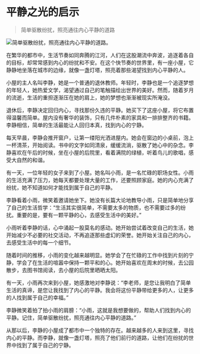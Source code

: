 # 平静之光的启示

> 简单驱散纷扰，照亮通往内心平静的道路

![简单驱散纷扰，照亮通往内心平静的道路。](/images/b4438564c82044e78c8391a291125195.jpg)


在繁华的都市中，生活节奏如同奔腾的江河，人们在这股潮流中奔波，追逐着各自的目标，却常常感到内心的纷扰和不安。在这个快节奏的世界里，有一座小屋，它静静地坐落在城市的边缘，就像一盏灯塔，照亮着那些渴望找到内心平静的人。

小屋的主人名叫李静，她是一个普通的退休教师。年轻时，李静也是一个追逐梦想的年轻人，她热爱文学，渴望通过自己的笔触描绘出世界的美好。然而，随着岁月的流逝，生活的重担逐渐压在她的肩上，她的梦想也渐渐被现实所淹没。

退休后，李静决定回归内心，寻找那份久违的平静。她买下了这座小屋，将它布置得温馨而简单。屋内没有奢华的装饰，只有几件朴素的家具和一排排整齐的书籍。李静相信，简单的生活最能让人回归本真，找到内心的宁静。

每天早晨，李静会推开窗户，让第一缕阳光洒进屋内。她会在窗边的小桌前，泡上一杯清茶，开始阅读。书中的文字如同清泉，缓缓流淌，驱散了她心中的杂念。李静喜欢在午后的时候，坐在小屋的后院里，看着满院的绿植，听着鸟儿的歌唱，感受大自然的和谐。

有一天，一位年轻的女子来到了小屋。她名叫小雨，是一名忙碌的职场女性。小雨的生活充满了压力，她每天都要处理大量的工作，还要照顾家庭。她的内心充满了纷扰，她不知道如何才能找到属于自己的平静。

李静看着小雨，微笑着邀请她坐下。她没有长篇大论地教导小雨，只是简单地分享了自己的生活哲学：“生活其实很简单，不需要太多的物质，也不需要过多的纷扰。重要的是，要有一颗平静的心，去感受生活中的美好。”

小雨听着李静的话，心中涌起一股莫名的感动。她开始尝试着改变自己的生活，她开始减少不必要的社交活动，不再追逐那些虚幻的荣誉。她开始关注自己的内心，去感受生活中的每一个细节。

随着时间的推移，小雨的变化越来越明显。她学会了在忙碌的工作中找到片刻的宁静，学会了在生活的喧嚣中保持一颗平和的心。她开始喜欢在周末的时候，去公园散步，去图书馆阅读，去小屋的后院里晒晒太阳。

有一天，小雨再次来到小屋，她感激地对李静说：“李老师，是您让我明白了简单生活的真谛，是您让我找到了内心的平静。我会将这份平静带给更多的人，让更多的人找到属于自己的幸福。”

李静微笑着拍了拍小雨的肩膀：“小雨，这就是我想要做的，帮助人们找到内心的平静。记住，简单驱散纷扰，照亮通往内心平静的道路。”

从那以后，李静的小屋成了都市中一个独特的存在。越来越多的人来到这里，寻找内心的平静。而李静，就像一盏灯塔，照亮了他们前行的道路，让他们在纷扰的世界中找到了属于自己的宁静。